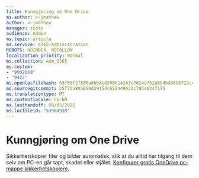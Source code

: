 ```yaml
---
title: Kunngjøring om One Drive
ms.author: v-jmathew
author: v-jmathew
manager: scotv
audience: Admin
ms.topic: article
ms.service: o365-administration
ROBOTS: NOINDEX, NOFOLLOW
localization_priority: Normal
ms.collection: Adm_O365
ms.custom:
- "9002660"
- "9422"
ms.openlocfilehash: 53f58f2f506a6bb8e8956b14243c7624e75208b4b486b0722c40ab895a303796
ms.sourcegitcommit: b5f7da89a650d2915dc652449623c78be6247175
ms.translationtype: MT
ms.contentlocale: nb-NO
ms.lasthandoff: 08/05/2021
ms.locfileid: "53984938"
---
```

# <a name="one-drive-announcement"></a>Kunngjøring om One Drive

Sikkerhetskopier filer og bilder automatisk, slik at du alltid har tilgang til dem selv om PC-en går tapt, skadet eller stjålet. [Konfigurer gratis OneDrive pc-mappe sikkerhetskopiere](https://www.microsoft.com/microsoft-365/onedrive/pc-cloud-backup).
